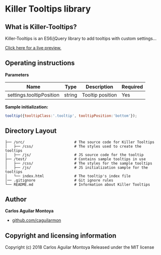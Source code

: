 Killer Tooltips library
======

What is Killer-Tooltips?
------
Killer-Tooltips is an ES6/jQuery library to add tooltips with custom settings...

[Click here for a live preview.](https://caguilarmon.github.io/killer-tooltip/test/)

Operating instructions
------
**Parameters**

|Name                       |Type    |Description                                                  |Required |
|---------------------------|--------|-------------------------------------------------------------|---------|
|settings.tooltipPosition   |string  |Tooltip position                                             |Yes      |


**Sample initialization:**
```javascript
tooltip({tooltipClass:'.tooltip', tooltipPosition:'bottom'});
```

Directory Layout
------
```
├── /src/                       # The source code for Killer Tooltips
│   ├── /css/                   # The styles used to create the tooltips
│   ├── /js/                    # JS source code for the tooltip
├── /test/                      # Contains sample tooltips in use
│   ├── /css/                   # The styles for the sample tooltips
│   ├── /js/                    # JS initialization sample for the tooltips
│   └── index.html              # The tooltip's index file
│── .gitignore                  # Git ignore rules
└── README.md                   # Information about Killer Tooltips
```

Author
------
**Carlos Aguilar Montoya**
 * [github.com/caguilarmon](https://github.com/caguilarmon)

Copyright and licensing information
------
Copyright (c) 2018 Carlos Aguilar Montoya Released under the MIT license
